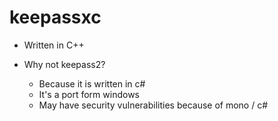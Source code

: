 # keepassxc

* Written in C++

* Why not keepass2?
  * Because it is written in c#
  * It's a port form windows
  * May have security vulnerabilities because of mono / c#
